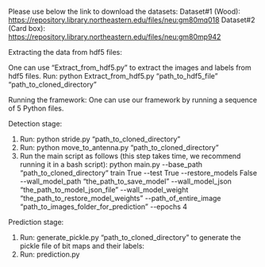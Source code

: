 Please use below the link to download the datasets: 
Dataset#1 (Wood): https://repository.library.northeastern.edu/files/neu:gm80mq018
Dataset#2 (Card box): https://repository.library.northeastern.edu/files/neu:gm80mp942


Extracting the data from hdf5 files:

One can use “Extract_from_hdf5.py” to extract the images and labels from hdf5 files.
Run: python Extract_from_hdf5.py “path_to_hdf5_file”  “path_to_cloned_directory”


Running the framework: One can use our framework by running a sequence of 5 Python files.

Detection stage:
1. Run: python stride.py “path_to_cloned_directory”
2. Run: python move_to_antenna.py “path_to_cloned_directory”
3. Run the main script as follows (this step takes time, we recommend running it in a bash script): python main.py --base_path “path_to_cloned_directory“ train True --test True  --restore_models False --wall_model_path “the_path_to_save_model” --wall_model_json “the_path_to_model_json_file” --wall_model_weight “the_path_to_restore_model_weights” --path_of_entire_image “path_to_images_folder_for_prediction” --epochs 4

Prediction stage:
1. Run: generate_pickle.py  “path_to_cloned_directory” to generate the pickle file of bit maps and their labels:
2. Run: prediction.py
